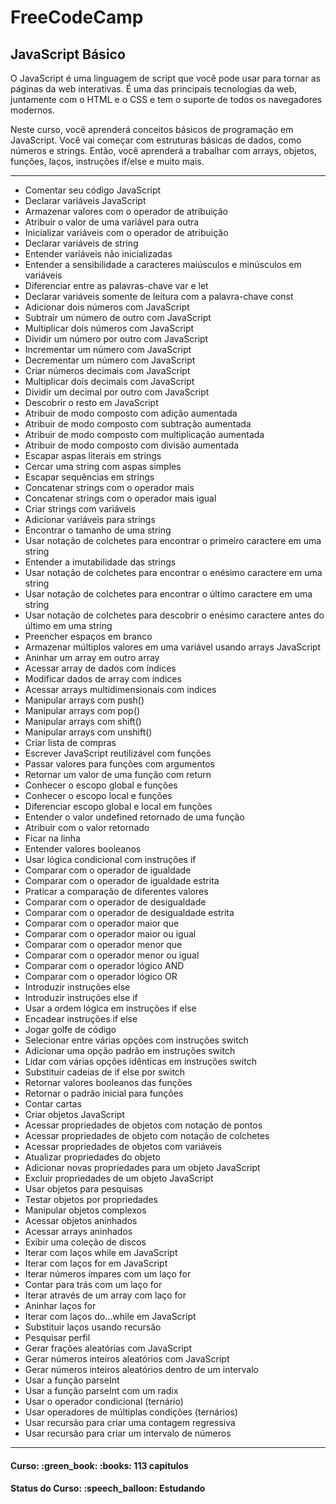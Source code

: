 <h1>FreeCodeCamp</h1>
<h2>JavaScript Básico</h2>

<p>O JavaScript é uma linguagem de script que você pode usar para tornar as páginas da web interativas. É uma das principais tecnologias da web, juntamente com o HTML e o CSS e tem o suporte de todos os navegadores modernos.</p>

<p>Neste curso, você aprenderá conceitos básicos de programação em JavaScript. Você vai começar com estruturas básicas de dados, como números e strings. Então, você aprenderá a trabalhar com arrays, objetos, funções, laços, instruções if/else e muito mais.</p>

<hr>

<ul>
  <li>Comentar seu código JavaScript</li>
  <li>Declarar variáveis JavaScript</li>
  <li>Armazenar valores com o operador de atribuição</li>
  <li>Atribuir o valor de uma variável para outra</li>
  <li>Inicializar variáveis com o operador de atribuição</li>
  <li>Declarar variáveis de string</li>
  <li>Entender variáveis não inicializadas</li>
  <li>Entender a sensibilidade a caracteres maiúsculos e minúsculos em variáveis</li>
  <li>Diferenciar entre as palavras-chave var e let</li>
  <li>Declarar variáveis somente de leitura com a palavra-chave const</li>
  <li>Adicionar dois números com JavaScript</li>
  <li>Subtrair um número de outro com JavaScript</li>
  <li>Multiplicar dois números com JavaScript</li>
  <li>Dividir um número por outro com JavaScript</li>
  <li>Incrementar um número com JavaScript</li>
  <li>Decrementar um número com JavaScript</li>
  <li>Criar números decimais com JavaScript</li>
  <li>Multiplicar dois decimais com JavaScript</li>
  <li>Dividir um decimal por outro com JavaScript</li>
  <li>Descobrir o resto em JavaScript</li>
  <li>Atribuir de modo composto com adição aumentada</li>
  <li>Atribuir de modo composto com subtração aumentada</li>
  <li>Atribuir de modo composto com multiplicação aumentada</li>
  <li>Atribuir de modo composto com divisão aumentada</li>
  <li>Escapar aspas literais em strings</li>
  <li>Cercar uma string com aspas simples</li>
  <li>Escapar sequências em strings</li>
  <li>Concatenar strings com o operador mais</li>
  <li>Concatenar strings com o operador mais igual</li>
  <li>Criar strings com variáveis</li>
  <li>Adicionar variáveis para strings</li>
  <li>Encontrar o tamanho de uma string</li>
  <li>Usar notação de colchetes para encontrar o primeiro caractere em uma string</li>
  <li>Entender a imutabilidade das strings</li>
  <li>Usar notação de colchetes para encontrar o enésimo caractere em uma string</li>
  <li>Usar notação de colchetes para encontrar o último caractere em uma string</li>
  <li>Usar notação de colchetes para descobrir o enésimo caractere antes do último em uma string</li>
  <li>Preencher espaços em branco</li>
  <li>Armazenar múltiplos valores em uma variável usando arrays JavaScript</li>
  <li>Aninhar um array em outro array</li>
  <li>Acessar array de dados com índices</li>
  <li>Modificar dados de array com índices</li>
  <li>Acessar arrays multidimensionais com índices</li>
  <li>Manipular arrays com push()</li>
  <li>Manipular arrays com pop()</li>
  <li>Manipular arrays com shift()</li>
  <li>Manipular arrays com unshift()</li>
  <li>Criar lista de compras</li>
  <li>Escrever JavaScript reutilizável com funções</li>
  <li>Passar valores para funções com argumentos</li>
  <li>Retornar um valor de uma função com return</li>
  <li>Conhecer o escopo global e funções</li>
  <li>Conhecer o escopo local e funções</li>
  <li>Diferenciar escopo global e local em funções</li>
  <li>Entender o valor undefined retornado de uma função</li>
  <li>Atribuir com o valor retornado</li>
  <li>Ficar na linha</li>
  <li>Entender valores booleanos</li>
  <li>Usar lógica condicional com instruções if</li>
  <li>Comparar com o operador de igualdade</li>
  <li>Comparar com o operador de igualdade estrita</li>
  <li>Praticar a comparação de diferentes valores</li>
  <li>Comparar com o operador de desigualdade</li>
  <li>Comparar com o operador de desigualdade estrita</li>
  <li>Comparar com o operador maior que</li>
  <li>Comparar com o operador maior ou igual</li>
  <li>Comparar com o operador menor que</li>
  <li>Comparar com o operador menor ou igual</li>
  <li>Comparar com o operador lógico AND</li>
  <li>Comparar com o operador lógico OR</li>
  <li>Introduzir instruções else</li>
  <li>Introduzir instruções else if</li>
  <li>Usar a ordem lógica em instruções if else</li>
  <li>Encadear instruções if else</li>
  <li>Jogar golfe de código</li>
  <li>Selecionar entre várias opções com instruções switch</li>
  <li>Adicionar uma opção padrão em instruções switch</li>
  <li>Lidar com várias opções idênticas em instruções switch</li>
  <li>Substituir cadeias de if else por switch</li>
  <li>Retornar valores booleanos das funções</li>
  <li>Retornar o padrão inicial para funções</li>
  <li>Contar cartas</li>
  <li>Criar objetos JavaScript</li>
  <li>Acessar propriedades de objetos com notação de pontos</li>
  <li>Acessar propriedades de objeto com notação de colchetes</li>
  <li>Acessar propriedades de objetos com variáveis</li>
  <li>Atualizar propriedades do objeto</li>
  <li>Adicionar novas propriedades para um objeto JavaScript</li>
  <li>Excluir propriedades de um objeto JavaScript</li>
  <li>Usar objetos para pesquisas</li>
  <li>Testar objetos por propriedades</li>
  <li>Manipular objetos complexos</li>
  <li>Acessar objetos aninhados</li>
  <li>Acessar arrays aninhados</li>
  <li>Exibir uma coleção de discos</li>
  <li>Iterar com laços while em JavaScript</li>
  <li>Iterar com laços for em JavaScript</li>
  <li>Iterar números ímpares com um laço for</li>
  <li>Contar para trás com um laço for</li>
  <li>Iterar através de um array com laço for</li>
  <li>Aninhar laços for</li>
  <li>Iterar com laços do...while em JavaScript</li>
  <li>Substituir laços usando recursão</li>
  <li>Pesquisar perfil</li>
  <li>Gerar frações aleatórias com JavaScript</li>
  <li>Gerar números inteiros aleatórios com JavaScript</li>
  <li>Gerar números inteiros aleatórios dentro de um intervalo</li>
  <li>Usar a função parseInt</li>
  <li>Usar a função parseInt com um radix</li>
  <li>Usar o operador condicional (ternário)</li>
  <li>Usar operadores de múltiplas condições (ternários)</li>
  <li>Usar recursão para criar uma contagem regressiva</li>
  <li>Usar recursão para criar um intervalo de números</li>
</ul>

<hr>

<h4><b>Curso:</b> :green_book: :books: 113 capítulos</h4>
<h4><b>Status do Curso:</b> :speech_balloon: Estudando</h4>
